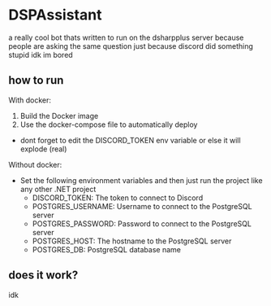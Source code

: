 ﻿# DSPAssistant

a really cool bot thats written to run on the dsharpplus server because people are asking the same question just because discord did something stupid idk im bored

## how to run

With docker:
1. Build the Docker image
2. Use the docker-compose file to automatically deploy
  - dont forget to edit the DISCORD_TOKEN env variable or else it will explode (real)

Without docker:
- Set the following environment variables and then just run the project like any other .NET project
  - DISCORD_TOKEN: The token to connect to Discord
  - POSTGRES_USERNAME: Username to connect to the PostgreSQL server
  - POSTGRES_PASSWORD: Password to connect to the PostgreSQL server
  - POSTGRES_HOST: The hostname to the PostgreSQL server
  - POSTGRES_DB: PostgreSQL database name

## does it work?

idk